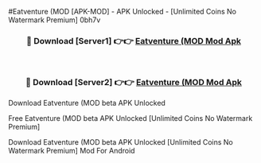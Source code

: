 #Eatventure (MOD [APK-MOD] - APK Unlocked - [Unlimited Coins No Watermark Premium] 0bh7v



<div align="center">

<h3>🔴 Download [Server1] 👉👉 <a href="https://momento.my/?title=Eatventure_(MOD">Eatventure (MOD Mod Apk</a></h3><br>

<h3>🔴 Download [Server2] 👉👉 <a href="https://momento.my/?title=Eatventure_(MOD">Eatventure (MOD Mod Apk</a></h3>
</div>



Download Eatventure (MOD beta APK Unlocked

Free Eatventure (MOD beta APK Unlocked [Unlimited Coins No Watermark Premium]

Download Eatventure (MOD beta APK Unlocked [Unlimited Coins No Watermark Premium] Mod For Android
